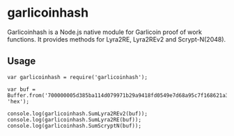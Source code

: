 # garlicoinhash

Garlicoinhash is a Node.js native module for Garlicoin proof of work functions. It provides methods for Lyra2RE, Lyra2REv2 and Scrypt-N(2048).

## Usage

    var garlicoinhash = require('garlicoinhash');

    var buf = Buffer.from('700000005d385ba114d079971b29a9418fd0549e7d68a95c7f168621a314201000000000578586d149fd07b22f3a8a347c516de7052f034d2b76ff68e0d6ecff9b77a45489e3fd511732011df0731000', 'hex');

    console.log(garlicoinhash.SumLyra2REv2(buf));
    console.log(garlicoinhash.SumLyra2RE(buf));
    console.log(garlicoinhash.SumScryptN(buf));
